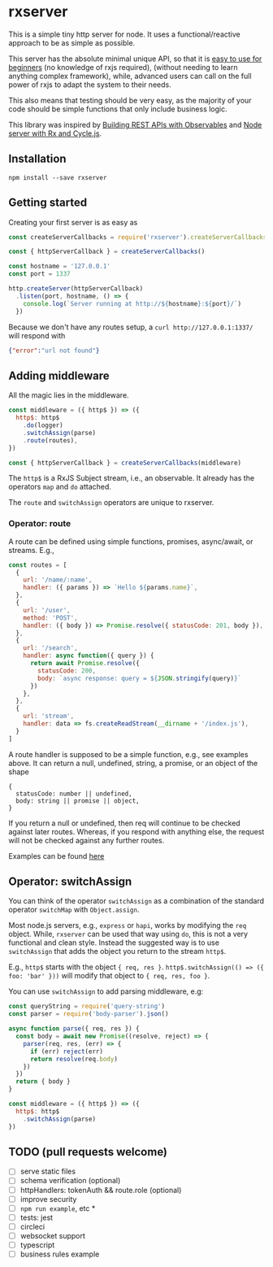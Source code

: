 # rxserver

This is a simple tiny http server for node.
It uses a functional/reactive approach to be as simple as possible.

This server has the absolute minimal unique API,
so that it is [easy to use for beginners](#background) (no knowledge of rxjs required),
(without needing to learn anything complex framework),
while, advanced users can call on the full power of rxjs to adapt the system to their needs.

This also means that testing should be very easy,
as the majority of your code should be simple functions that only include business logic.

This library was inspired by
[Building REST APIs with Observables](https://glebbahmutov.com/blog/node-server-with-rx-and-cycle/)
and
[Node server with Rx and Cycle.js](https://glebbahmutov.com/blog/node-server-with-rx-and-cycle/).


## Installation

```
npm install --save rxserver
```

## Getting started

Creating your first server is as easy as

```javascript
const createServerCallbacks = require('rxserver').createServerCallbacks

const { httpServerCallback } = createServerCallbacks()

const hostname = '127.0.0.1'
const port = 1337

http.createServer(httpServerCallback)
  .listen(port, hostname, () => {
    console.log(`Server running at http://${hostname}:${port}/`)
  })
```

Because we don't have any routes setup, a `curl http://127.0.0.1:1337/` will respond with

```json
{"error":"url not found"}
```

## Adding middleware

All the magic lies in the middleware.


```javascript
const middleware = ({ http$ }) => ({
  http$: http$
    .do(logger)
    .switchAssign(parse)
    .route(routes),
})

const { httpServerCallback } = createServerCallbacks(middleware)
```

The `http$` is a RxJS Subject stream, i.e., an observable.
It already has the operators `map` and `do` attached.

The `route` and `switchAssign` operators are unique to rxserver.

### Operator: route

A route can be defined using simple functions, promises, async/await, or streams.
E.g.,

```javascript
const routes = [
  {
    url: '/name/:name',
    handler: ({ params }) => `Hello ${params.name}`,
  },
  {
    url: '/user',
    method: 'POST',
    handler: ({ body }) => Promise.resolve({ statusCode: 201, body }),
  },
  {
    url: '/search',
    handler: async function({ query }) {
      return await Promise.resolve({
        statusCode: 200,
        body: `async response: query = ${JSON.stringify(query)}`
      })
    },
  },
  {
    url: 'stream',
    handler: data => fs.createReadStream(__dirname + '/index.js'),  
  }
]
```

A route handler is supposed to be a simple function, e.g., see examples above.
It can return a null, undefined, string, a promise, or an object of the shape

```
{
  statusCode: number || undefined,
  body: string || promise || object,
}
```

If you return a null or undefined, then req will continue to be checked against later routes.
Whereas, if you respond with anything else, the request will not be checked against any further routes.

Examples can be found [here](example/other-routes.js)

## Operator: switchAssign

You can think of the operator `switchAssign` as a combination of the
standard operator `switchMap` with `Object.assign`.

Most node.js servers, e.g., `express` or `hapi`, works by modifying the `req` object.
While, `rxserver` can be used that way using `do`, this is not a very functional and clean style.
Instead the suggested way is to use `switchAssign` that adds the object you return to the stream `http$`.

E.g., `http$` starts with the object `{ req, res }`.
`http$.switchAssign(() => ({ foo: 'bar' }))` will modify that object to `{ req, res, foo }`.

You can use `switchAssign` to add parsing middleware, e.g:

```javascript
const queryString = require('query-string')
const parser = require('body-parser').json()

async function parse({ req, res }) {
  const body = await new Promise((resolve, reject) => {
    parser(req, res, (err) => {
      if (err) reject(err)
      return resolve(req.body)
    })
  })
  return { body }
}

const middleware = ({ http$ }) => ({
  http$: http$
    .switchAssign(parse)
})
```


## TODO (pull requests welcome)

* [ ] serve static files
* [ ] schema verification (optional)
* [ ] httpHandlers: tokenAuth && route.role (optional)
* [ ] improve security
* [ ] `npm run example`, etc *
* [ ] tests: jest
* [ ] circleci
* [ ] websocket support
* [ ] typescript
* [ ] business rules example
